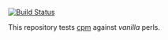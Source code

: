[![Build Status](https://travis-ci.org/skaji/cpm-test.svg?branch=master)](https://travis-ci.org/skaji/cpm-test)

This repository tests [cpm](https://github.com/skaji/cpm) against *vanilla* perls.
